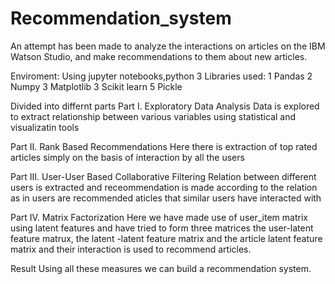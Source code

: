 # Recommendation_system

An attempt has been made to analyze the interactions on articles on the IBM Watson Studio, and make recommendations to them about new articles.

Enviroment: Using jupyter notebooks,python 3
Libraries used:
1 Pandas
2 Numpy
3 Matplotlib
3 Scikit learn
5 Pickle

Divided into differnt parts
Part I. Exploratory Data Analysis
Data is explored to extract relationship between various variables using statistical and visualizatin tools

Part II. Rank Based Recommendations
Here there is extraction of top rated articles simply on the basis of interaction by all the users

Part III. User-User Based Collaborative Filtering
Relation between different users is extracted and receommendation is made according to the relation as in users are recommended aticles that similar users have interacted with

Part IV. Matrix Factorization
Here we have made use of user_item matrix using latent features and have tried to form three matrices the user-latent feature matrux, the latent -latent feature matrix and the article latent feature matrix and their interaction is used to recommend articles.

Result
Using all these measures we can build a recommendation system.
